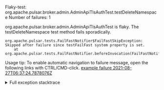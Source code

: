         
Flaky-test: org.apache.pulsar.broker.admin.AdminApiTlsAuthTest.testDeleteNamespace
Number of failures: 1

org.apache.pulsar.broker.admin.AdminApiTlsAuthTest is flaky. The testDeleteNamespace test method fails sporadically.

```
org.apache.pulsar.tests.FailFastNotifier$FailFastSkipException: Skipped after failure since testFailFast system property is set.
	at org.apache.pulsar.tests.FailFastNotifier.beforeInvocation(FailFastNotifier.java:88)

```

Usage tip: To enable automatic navigation to failure message, open the following links with CTRL/CMD-click.
[example failure 2021-08-27T06:37:24.7878076Z](https://github.com/apache/pulsar/runs/3440411059?check_suite_focus=true#step:9:619)


<details>
<summary>Full exception stacktrace</summary>
<code><pre>
org.apache.pulsar.tests.FailFastNotifier$FailFastSkipException: Skipped after failure since testFailFast system property is set.
	at org.apache.pulsar.tests.FailFastNotifier.beforeInvocation(FailFastNotifier.java:88)

</pre></code>
</details>

